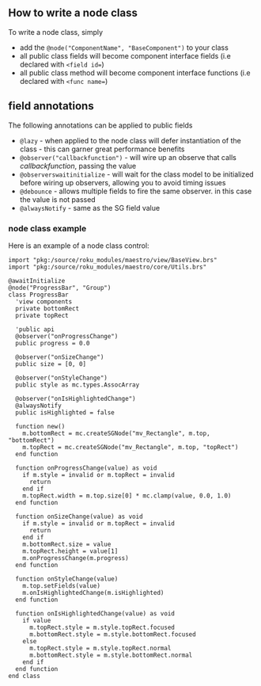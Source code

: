 ## How to write a node class

To write a node class, simply
 - add the `@node("ComponentName", "BaseComponent")` to your class
 - all public class fields will become component interface fields (i.e declared with `<field id=`)
 - all public class method will become component interface functions (i.e declared with `<func name=`)

## field annotations

The following annotations can be applied to public fields
- `@lazy` - when applied to the node class will defer instantiation of the class - this can garner great performance benefits
- `@observer("callbackfunction")` - will wire up an observe that calls _callbackfunction_, passing the value
- `@observerswaitinitialize` - will wait for the class model to be initialized before wiring up observers, allowing you to avoid timing issues
- `@debounce` - allows multiple fields to fire the same observer. in this case the value is not passed
- `@alwaysNotify` - same as the SG field value


### node class example
Here is an example of a node class control:

```
import "pkg:/source/roku_modules/maestro/view/BaseView.brs"
import "pkg:/source/roku_modules/maestro/core/Utils.brs"

@awaitInitialize
@node("ProgressBar", "Group")
class ProgressBar
  'view components
  private bottomRect
  private topRect

  'public api
  @observer("onProgressChange")
  public progress = 0.0

  @observer("onSizeChange")
  public size = [0, 0]

  @observer("onStyleChange")
  public style as mc.types.AssocArray

  @observer("onIsHighlightedChange")
  @alwaysNotify
  public isHighlighted = false

  function new()
    m.bottomRect = mc.createSGNode("mv_Rectangle", m.top, "bottomRect")
    m.topRect = mc.createSGNode("mv_Rectangle", m.top, "topRect")
  end function

  function onProgressChange(value) as void
    if m.style = invalid or m.topRect = invalid
      return
    end if
    m.topRect.width = m.top.size[0] * mc.clamp(value, 0.0, 1.0)
  end function

  function onSizeChange(value) as void
    if m.style = invalid or m.topRect = invalid
      return
    end if
    m.bottomRect.size = value
    m.topRect.height = value[1]
    m.onProgressChange(m.progress)
  end function

  function onStyleChange(value)
    m.top.setFields(value)
    m.onIsHighlightedChange(m.isHighlighted)
  end function

  function onIsHighlightedChange(value) as void
    if value
      m.topRect.style = m.style.topRect.focused
      m.bottomRect.style = m.style.bottomRect.focused
    else
      m.topRect.style = m.style.topRect.normal
      m.bottomRect.style = m.style.bottomRect.normal
    end if
  end function
end class
```
